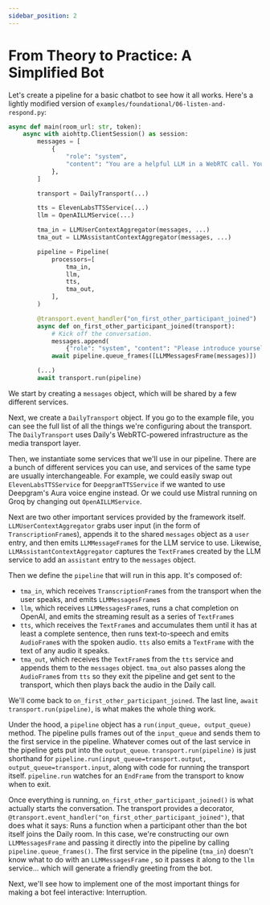 ```yaml
---
sidebar_position: 2
---
```


# From Theory to Practice: A Simplified Bot

Let's create a pipeline for a basic chatbot to see how it all works. Here's a lightly modified version of `examples/foundational/06-listen-and-respond.py`:

```python
async def main(room_url: str, token):
    async with aiohttp.ClientSession() as session:
        messages = [
            {
                "role": "system",
                "content": "You are a helpful LLM in a WebRTC call. Your goal is to demonstrate your capabilities in a succinct way. Your output will be converted to audio. Respond to what the user said in a creative and helpful way.",
            },
        ]

		transport = DailyTransport(...)

        tts = ElevenLabsTTSService(...)
        llm = OpenAILLMService(...)

        tma_in = LLMUserContextAggregator(messages, ...)
        tma_out = LLMAssistantContextAggregator(messages, ...)

        pipeline = Pipeline(
            processors=[
                tma_in,
                llm,
                tts,
                tma_out,
            ],
        )

        @transport.event_handler("on_first_other_participant_joined")
        async def on_first_other_participant_joined(transport):
            # Kick off the conversation.
            messages.append(
                {"role": "system", "content": "Please introduce yourself to the user."})
            await pipeline.queue_frames([LLMMessagesFrame(messages)])

		(...)
        await transport.run(pipeline)
```

We start by creating a `messages` object, which will be shared by a few different services.

Next, we create a `DailyTransport` object. If you go to the example file, you can see the full list of all the things we're configuring about the transport. The `DailyTransport` uses Daily's WebRTC-powered infrastructure as the media transport layer.

Then, we instantiate some services that we'll use in our pipeline. There are a bunch of different services you can use, and services of the same type are usually interchangeable. For example, we could easily swap out `ElevenLabsTTSService` for `DeepgramTTSService` if we wanted to use Deepgram's Aura voice engine instead. Or we could use Mistral running on Groq by changing out `OpenAILLMService`.

Next are two other important services provided by the framework itself. `LLMUserContextAggregator` grabs user input (in the form of `TranscriptionFrame`s), appends it to the shared `messages` object as a `user` entry, and then emits `LLMMessageFrame`s for the LLM service to use. Likewise, `LLMAssistantContextAggregator` captures the `TextFrame`s created by the LLM service to add an `assistant` entry to the `messages` object.

Then we define the `pipeline` that will run in this app. It's composed of:

- `tma_in`, which receives `TranscriptionFrame`s from the transport when the user speaks, and emits `LLMMessagesFrame`s
- `llm`, which receives `LLMMessagesFrame`s, runs a chat completion on OpenAI, and emits the streaming result as a series of `TextFrame`s
- `tts`, which receives the `TextFrame`s and accumulates them until it has at least a complete sentence, then runs text-to-speech and emits `AudioFrame`s with the spoken audio. `tts` also emits a `TextFrame` with the text of any audio it speaks.
- `tma_out`, which receives the `TextFrame`s from the `tts` service and appends them to the `messages` object. `tma_out` also passes along the `AudioFrame`s from `tts` so they exit the pipeline and get sent to the transport, which then plays back the audio in the Daily call.

We'll come back to `on_first_other_participant_joined`. The last line, `await transport.run(pipeline)`, is what makes the whole thing work.

Under the hood, a `pipeline` object has a `run(input_queue, output_queue)` method. The pipeline pulls frames out of the `input_queue` and sends them to the first service in the pipeline. Whatever comes out of the last service in the pipeline gets put into the `output_queue`. `transport.run(pipeline)` is just shorthand for `pipeline.run(input_queue=transport.output, output_queue=transport.input`, along with code for running the transport itself. `pipeline.run` watches for an `EndFrame` from the transport to know when to exit.

Once everything is running, `on_first_other_participant_joined()` is what actually starts the conversation. The transport provides a decorator, `@transport.event_handler("on_first_other_participant_joined")`, that does what it says: Runs a function when a participant other than the bot itself joins the Daily room. In this case, we're constructing our own `LLMMessagesFrame` and passing it directly into the pipeline by calling `pipeline.queue_frames()`. The first service in the pipeline (`tma_in`) doesn't know what to do with an `LLMMessagesFrame` , so it passes it along to the `llm` service... which will generate a friendly greeting from the bot.

Next, we'll see how to implement one of the most important things for making a bot feel interactive: Interruption.
